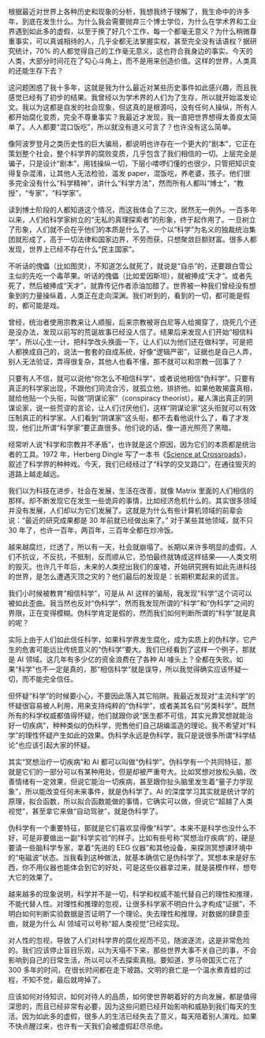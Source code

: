 根据最近对世界上各种历史和现象的分析，我想我终于理解了，我生命中的许多年，到底在发生什么。为什么我会需要抛弃三个博士学位，为什么在学术界和工业界遇到如此多的虚假，以至于换了好几个工作，每一个都毫无意义？为什么稍微尊重事实，可以真诚相待的人，几乎全都无法掌握实权，甚至完全没有话语权？据研究统计，70% 的人都觉得自己的工作毫无意义，这也符合我身边的事实。今天的人类，大部分时间花在了勾心斗角上，而不是用来创造价值。这样的世界，人类真的还能生存下去？

这问题困惑了我十多年，这就是我为什么最近对某些历史事件如此感兴趣，而且我感觉已经有了初步的结果。我曾经以为学术界的人们为了生存，所以就开始滥发论文。我以为这都是自发的社会现象，但这真的是根源吗，没有任何人操纵，所有人都开始腐化变质，完全不尊重事实？我最近才发现，我一直把世界想得太善良太简单了。人人都要“混口饭吃”，所以就没有道义可言了？也许没有这么简单。

像阿波罗登月之类历史性的巨大骗局，都说明也许存在一个更大的“剧本”，它正在策划整个社会，整个科学界的腐败变质，几乎包含了我们相信的一切。上层完全是骗子，只是设计“剧本”，用钱操纵一切，下层小喽啰们懂的也很少，只管把知识变得复杂混淆，让其他人无法检验，滥发 paper，混饭吃，养老婆，孩子。他们很多完全没有什么“科学精神”，讲什么“科学方法”，然而所有人都叫“博士”，“教授”，“专家”，“科学家”。

读到博士阶段的人都知道这个情况，而这我体会了三次，居然无一例外。一百多年以来，人们给科学家树立的“无私的真理探索者”的形象，终于起作用了。一旦树立了形象，人们就不会在乎他们的本质是什么了。一个以“科学”为名义的独裁统治集团就形成了，高于一切法律和国家边界，不劳而获，只想聚敛巨额财富。很多人都发现，世界上已经不存在什么“民主国家”。

不听话的傀儡（比如图灵），不知道怎么就死了，就说是“自杀”的，还要跟白雪公主似的先吃一个毒苹果。听话的傀儡（比如爱因斯坦），就被捧成“天才”。或者先死了，然后被捧成“天才”，就靠传记作者添油加醋了。世界被一种我们曾经没有想象到的力量操纵着，人类正在走向深渊。我们听到的，看到的一切，都可能是假的，都可能是戏。

曾经，统治者使用宗教来让人顺服，后来宗教被哥白尼等人给揭穿了，烧死几个还是没办法，发现以前写的荒诞故事已经没人信了。结果后来发现人们开始“相信科学”，所以心生一计。把科学改头换面一下，让人们以为他们还在做科学，可是把人都换成自己的，说法一套套的自成系统，好像“逻辑严密”，证据也是自己人弄，别人无法验证，弄得很复杂，其他人也看不懂，那不就可以和宗教一回事了？

只要有人不信，就可以说他“你怎么不相信科学”，或者说他相信“伪科学”。只要有真正的科学家出现，不跟他们同流合污，就孤立他，排挤他。如果他敢揭露真相，就给他贴一个头衔，叫做“阴谋论家”（conspiracy theorist）。雇人演出真正的阴谋论家，说一些荒谬的言论，让人们讨厌他们，这样“阴谋论家”这头衔就可以有效压制真正的科学家。人们看到“阴谋家”这头衔，都不去看他说什么了，看了才发现，他们比所谓“科学家”要正直很多。他们说的话，像一道光照亮了黑暗。

经常听人说“科学和宗教并不矛盾”，也许就是这个原因，因为它们的本质都是统治者的工具。1972 年，Herberg Dingle 写了一本书《[Science at Crossroads](http://blog.hasslberger.com/Dingle_SCIENCE_at_the_Crossroads.pdf)》，叙述了科学界的种种戏。今天，我们已经经过了“科学的交叉路口”，在通往毁灭的道路上越走越远。

我们以为科技在进步，社会在发展，生活在改善，就像 Matrix 里面的人们相信的那样。却不断发现它在发生一些诡异的事情，比如经济危机什么的。其实很多领域并没有发展，人们却以为它们发展了。这就是为什么有些计算机领域的前辈会说：“最近的研究成果都是 30 年前就已经做出来了。” 对于某些其他领域，就不只 30 年了，也许一百年，两百年，三百年全都在炒冷饭。

越来越腐烂，烂透了，所以有一天，社会就崩塌了。长期以来许多明显的虚假，人们不抗议，不反抗，不抵制，反而顺从它，恐怕最终就铸成这样结果——人类文明的毁灭。也许几千年后，未来的人类挖出我们的废墟，开始研究拥有如此先进科技的世界，是怎么遭遇灭顶之灾的？他们最后的发现是：长期积累起来的谎言。

我们小时候被教育“相信科学”，可是从 AI 这样的骗局，我发现“科学”这个词可以被如此歪曲。我当然也反对“伪科学”，然而我发现所谓的“科学”和“伪科学”之间的界限，正在变得模糊。伪科学肯定是假的，然而我们如何判断所谓的“科学”就是真的呢？

实际上由于人们如此信任科学，如果科学界发生腐化，成为实质上的伪科学，它产生的危害可能远比传统意义的“伪科学”要大。我们已经看到了这样一个例子，那就是 AI 领域。这几年有多少亿的资金浪费在了各种 AI 噱头上？全都在失败。如果“科学”也不一定是真的，那“相信科学”就是误导，所以我觉得确实应该怀疑一切，而不能完全信任。

但怀疑“科学”的时候要小心，不要因此落入其它陷阱。我最近发现对“主流科学”的怀疑很容易被人利用，用来支持纯粹的“伪科学”，或者美其名曰“另类科学”。既然所有的科学权威都值得怀疑，他们就跟你说“医生都不可信，其实光靠冥想就能治好一切疾病”，种种类似的伪科学，兜售他们自己胡编滥造的理论。我不希望对“科学”的理性怀疑产生如此的效果。伪科学永远是伪科学，我只是说很多所谓“科学结论”也应该引起大家的怀疑。

其实“冥想治疗一切疾病”和 AI 都可以叫做“伪科学”。伪科学有一个共同特征，那就是它们的一部分可以有某种用处，但是却被严重夸大。比如冥想对放松头脑，改善情绪有一定效果，但说它能治一切疾病，甚至跟你扯头脑里发生着“量子力学现象”，所以能改变任何未来事件，就是伪科学了。AI 的深度学习其实就是统计学的原理，拟合函数，所以拟合函数能做的事情，它确实可以做，但说它“超越了人类视觉”，甚至拿它来做“自动驾驶”，就是伪科学了。

伪科学有一个重要特征，那就是它们喜欢显得像“科学”。本来不是科学也没什么不好，可是非要做出一副“科学实验”的样子。比如有些号称“冥想治疗疾病”的，硬是要请一些脑科学专家，拿着“先进的 EEG 仪器”和其他设备，来探测冥想课环境中的“电磁波”状态。当我看到这种做法，就基本确信它是伪科学了。冥想本来是好东西，你不用仪器也能体会到它的好处，可是这些仪器拿过来，就是装模作样，想夸大它的效果了。

越来越多的现象说明，科学并不是一切，科学和权威不能代替自己的理性和推理，不能代替人性。对理性和推理的忽视，让很多科学家不明白什么才构成“证据”，不明白如何判断实验数据是否证明了一个理论。失去理性和推理，对数据的肆意歪曲，就是为什么 AI 领域可以号称“超人类视觉”已经实现。

对人性的忽视，导致了人们对科学界的腐化视而不见，随波逐流，这是非常危险的。我们应该停止盲目乐观，以为天塌不下来，那些世界大事不关自己的事，不会影响到自己的日常生活，所以可以不去探索真相。要知道，罗马帝国灭亡花了 300 多年的时间，在很长时间都在走下坡路。文明的衰亡是一个温水煮青蛙的过程，不知不觉，最后就垮掉了。

应该如何对待知识，如何对待人的品质，如何使世界朝着好的方向发展，都是值得深思的，而且已经非常有必要，因为这些问题已经开始影响和威胁到我们每天的生活。因为如此多的虚假，很多人的生活已经失去了意义，每天陪着别人演戏。如果不快点醒过来，也许有一天我们会被虚假赶尽杀绝。
